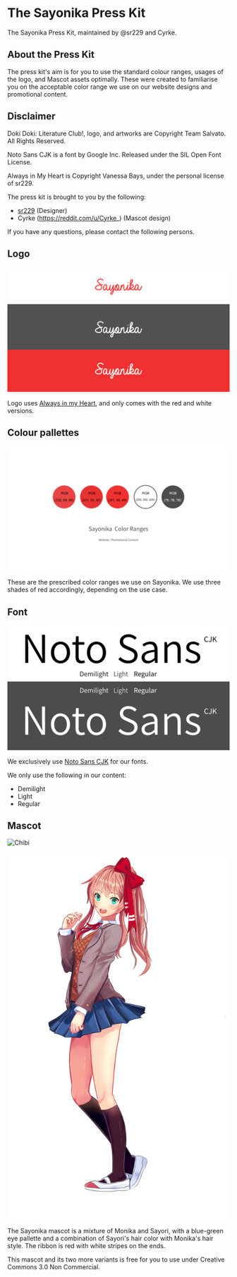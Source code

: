 # The Sayonika Press Kit
The Sayonika Press Kit, maintained by @sr229 and Cyrke.

## About the Press Kit

The press kit's aim is for you to use the standard colour ranges, usages of the logo, and Mascot assets optimally. 
These were created to familiarise you on the acceptable color range we use on our website designs and promotional content.

## Disclaimer

Doki Doki: Literature Club!, logo, and artworks are Copyright Team Salvato. All Rights Reserved.

Noto Sans CJK is a font by Google Inc. Released under the SIL Open Font License.

Always in My Heart is Copyright Vanessa Bays, under the personal license of sr229.

The press kit is brought to you by the following:

- [sr229](https://github.com/sr229) (Designer)
- Cyrke (https://reddit.com/u/Cyrke_) (Mascot design)

If you have any questions, please contact the following persons.

## Logo

![Logo](SayonikaLogoColorGuides.png)

Logo uses [Always in my Heart](https://www.dafont.com/always-in-my-heart.font), and only comes with the red and white versions.

## Colour pallettes

![Colour Pallettes](ColorPallette.png)

These are the prescribed color ranges we use on Sayonika.
We use three shades of red accordingly, depending on the use case.

## Font

![Font](PrescribedFont.png)

We exclusively use [Noto Sans CJK](https://www.google.com/get/noto/help/cjk/) for our fonts.

We only use the following in our content:

- Demilight
- Light
- Regular

## Mascot

![Chibi](https://cdn.discordapp.com/attachments/373669252554686464/458045399563763775/sayonika.png)

![Sayonika](sayonika_full_body.png)


The Sayonika mascot is a mixture of Monika and Sayori, with a blue-green eye pallette and a combination of Sayori's hair color with Monika's hair style. The ribbon is red with white stripes on the ends.

This mascot and its two more variants is free for you to use under Creative Commons 3.0 Non Commercial.



